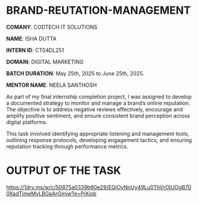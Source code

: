 # BRAND-REUTATION-MANAGEMENT

**COMANY**: CODTECH IT SOLUTIONS

**NAME**: ISHA DUTTA

**INTERN ID**: CT04DL251

**DOMAIN**: DIGITAL MARKETING 

**BATCH DURATION**: May 25th, 2025 to June 25th, 2025.

**MENTOR NAME**: NEELA SANTHOSH 

As part of my final internship completion project, I was assigned to develop a documented strategy to monitor and manage a brand’s online reputation. The objective is to address negative reviews effectively, encourage and amplify positive sentiment, and ensure consistent brand perception across digital platforms. 

This task involved identifying appropriate listening and management tools, outlining response protocols, developing engagement tactics, and ensuring reputation tracking through performance metrics. 

# OUTPUT OF THE TASK 
https://1drv.ms/w/c/50875a0339b60e29/EQjOvNnUy49Lu0ThVrOIUOgB700XadTjmeMyLBGaArGmiw?e=PiXiob
